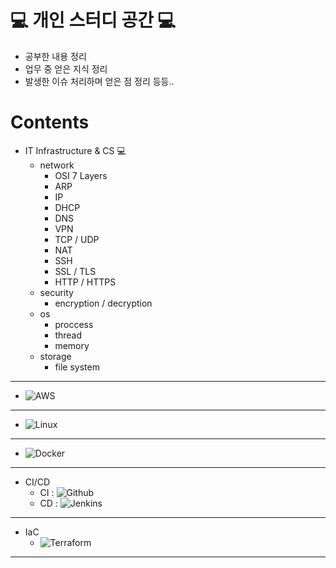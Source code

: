 💻 개인 스터디 공간 💻
===================
* 공부한 내용 정리
* 업무 중 얻은 지식 정리
* 발생한 이슈 처리하며 얻은 점 정리 등등..

# Contents

* IT Infrastructure  & CS 💻
  * network
    * OSI 7 Layers
    * ARP
    * IP
    * DHCP
    * DNS
    * VPN
    * TCP / UDP
    * NAT
    * SSH
    * SSL / TLS
    * HTTP / HTTPS
  * security
    * encryption / decryption
  * os
    * proccess
    * thread
    * memory
  * storage
    * file system
---------------------------------------------------------------
* ![AWS](https://img.shields.io/badge/Amazon%20AWS-232F3E?style=flat-square&logo=Amazon%20AWS&logoColor=white)
---------------------------------------------------------------
* ![Linux](https://img.shields.io/badge/Linux-FCC624?style=flat-square&logo=linux&logoColor=white)
---------------------------------------------------------------
* ![Docker](https://img.shields.io/badge/Docker-2496ED?style=flat-square&logo=docker&logoColor=white)
---------------------------------------------------------------
* CI/CD
  * CI : ![Github](https://img.shields.io/badge/GitHub-181717?style=flat-square&logo=github&logoColor=white)
  * CD : ![Jenkins](https://img.shields.io/badge/Jenkins-D24939?style=flat-square&logo=jenkins&logoColor=white)
---------------------------------------------------------------
* IaC 
  * ![Terraform](https://img.shields.io/badge/Terraform-7B42BC?style=flat-square&logo=Terraform&logoColor=white)
---------------------------------------------------------------